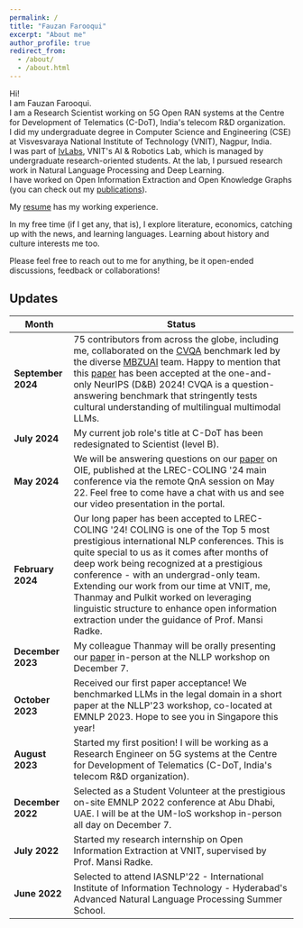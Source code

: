 ```yaml
---
permalink: /
title: "Fauzan Farooqui"
excerpt: "About me"
author_profile: true
redirect_from: 
  - /about/
  - /about.html
---
```


Hi! \
I am Fauzan Farooqui. \
I am a Research Scientist working on 5G Open RAN systems at the Centre for Development of Telematics (C-DoT), India's telecom R&D organization. \
I did my undergraduate degree in Computer Science and Engineering (CSE) at Visvesvaraya National Institute of Technology (VNIT), Nagpur, India. \
I was part of [IvLabs](https://www.ivlabs.in/), VNIT's AI & Robotics Lab, which is managed by undergraduate research-oriented students. At the lab, I pursued research work in Natural Language Processing and Deep Learning. \
I have worked on Open Information Extraction and Open Knowledge Graphs (you can check out my [publications](https://fauzanfarooqui.github.io/publications/)).

My [resume](https://drive.google.com/file/d/1lf_559g3T1dkEfL7x_yUlvXaxZk4blx8/view?usp=sharing) has my working experience.

In my free time (if I get any, that is), I explore literature, economics, catching up with the news, and learning languages. Learning about history and culture interests me too.

Please feel free to reach out to me for anything, be it open-ended discussions, feedback or collaborations!

<!-- PS: You can let me know if my profile is well-suited for relevant Deep Learning opportunities you know about, or are hiring for. (My interest is also picqued by systems (compilers, computer architecture) that support efficient AI deployment.) \ -->

<!-- [Resume](https://fauzanfarooqui.github.io/files/resume.pdf) -->

## Updates

Month | Status
---|---
**September 2024** | 75 contributors from across the globe, including me, collaborated on the [CVQA](https://cvqa-benchmark.org/) benchmark led by the diverse  [MBZUAI](https://mbzuai.ac.ae/) team. Happy to mention that this [paper](https://arxiv.org/abs/2406.05967) has been accepted at the one-and-only NeurIPS (D&B) 2024! CVQA is a question-answering benchmark that stringently tests cultural understanding of multilingual multimodal LLMs.
**July 2024** | My current job role's title at C-DoT has been redesignated to Scientist (level B).
**May 2024** | We will be answering questions on our [paper](https://aclanthology.org/2024.lrec-main.906/) on OIE, published at the LREC-COLING '24 main conference via the remote QnA session on May 22. Feel free to come have a chat with us and see our video presentation in the portal.
**February 2024** | Our long paper has been accepted to LREC-COLING '24! COLING is one of the Top 5 most prestigious international NLP conferences. This is quite special to us as it comes after months of deep work being recognized at a prestigious conference - with an undergrad-only team. Extending our work from our time at VNIT, me, Thanmay and Pulkit worked on leveraging linguistic structure to enhance open information extraction under the guidance of Prof. Mansi Radke.
**December 2023** | My colleague Thanmay will be orally presenting our [paper](https://aclanthology.org/2023.nllp-1.22/) in-person at the NLLP workshop on December 7. 
**October 2023** | Received our first paper acceptance! We benchmarked LLMs in the legal domain in a short paper at the NLLP'23 workshop, co-located at EMNLP 2023. Hope to see you in Singapore this year!
**August 2023** | Started my first position! I will be working as a Research Engineer on 5G systems at the Centre for Development of Telematics (C-DoT, India's telecom R&D organization).
**December 2022** | Selected as a Student Volunteer at the prestigious on-site EMNLP 2022 conference at Abu Dhabi, UAE. I will be at the UM-IoS workshop in-person all day on December 7.
**July 2022** | Started my research internship on Open Information Extraction at VNIT, supervised by Prof. Mansi Radke.
**June 2022** | Selected to attend IASNLP'22 - International Institute of Information Technology - Hyderabad's Advanced Natural Language Processing Summer School.
